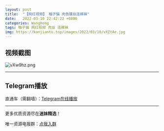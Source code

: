 ```yaml
---
layout: post
title:  "【网红视频】 柚子猫 肉色骚丝连裤袜"
date:   2022-03-10 22:42:22 +0800
categories: WangHong
tags: 柚子猫 网红视频 肉丝 连裤袜
img: https://kanjiantu.top/images/2022/03/10/vXZtAe.jpg
---
```



## 视频截图

![vXw9hz.png](https://kanjiantu.top/images/2022/03/10/vXgazK.png)

* * *
## Telegram播放

直通车（需翻墙）：[Telegram在线播放](https://t.me/mimeijingxuan/10)

* * *
更多优质资源尽在**迷妹精选**！

唯一资源电报群：[点我入群](https://t.me/mimeijingxuan)


